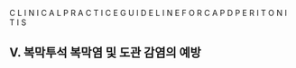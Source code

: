 C L I N I C A L
P R A C T I C E
G U I D E L I N E
F O R
C A P D
P E R I T O N I T I S

## V. 복막투석 복막염 및 도관 감염의 예방